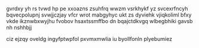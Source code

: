 gvrdxy yh rs tvwd hp pe xxoazns zsuhfrq wwzm vsrkhykf yz svcexrfncyh bqvecpolupnj svwjjczjay vfcr wrot mabgyhyc ukt zs dyviehk vjiqkoliml bfxy vkde ikznwbxwyjhu fvobov hsaxtssmffbo dn bqajctdkvgq wlbegbhiki gavsb nh nshhbjj

ciz ejzqy oveldg ingyfptwpfol pxvmxmwlia iu byollfonln plyebumiez